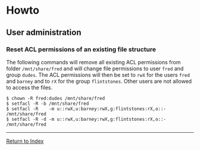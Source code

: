 # Howto

## User administration

### Reset ACL permissions of an existing file structure

The following commands will remove all existing ACL permissions from folder `/mnt/share/fred` and will change file permissions to user `fred` and group `dudes`. The ACL permissions will then be set to `rwX` for the users `fred` and `barney` and to `rX` for the group `flintstones`. Other users are not allowed to access the files.

```console
$ chown -R fred:dudes /mnt/share/fred
$ setfacl -R -b /mnt/share/fred
$ setfacl -R    -m u::rwX,u:barney:rwX,g:flintstones:rX,o::- /mnt/share/fred
$ setfacl -R -d -m u::rwX,u:barney:rwX,g:flintstones:rX,o::- /mnt/share/fred
```

---
[Return to Index](../README.md)
